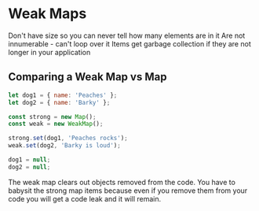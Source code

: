 # Weak Maps
Don't have size so you can never tell how many elements are in it
Are not innumerable - can't loop over it
Items get garbage collection if they are not longer in your application

## Comparing a Weak Map vs Map

```js
let dog1 = { name: 'Peaches' };
let dog2 = { name: 'Barky' };

const strong = new Map();
const weak = new WeakMap();

strong.set(dog1, 'Peaches rocks');
weak.set(dog2, 'Barky is loud');

dog1 = null;
dog2 = null;
```

The weak map clears out objects removed from the code. You have to babysit the strong map items because even if you remove them from your code you will get a code leak and it will remain.
